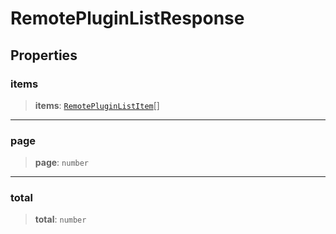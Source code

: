 # RemotePluginListResponse

## Properties

### items

> **items**: [`RemotePluginListItem`](RemotePluginListItem.md)[]

***

### page

> **page**: `number`

***

### total

> **total**: `number`
